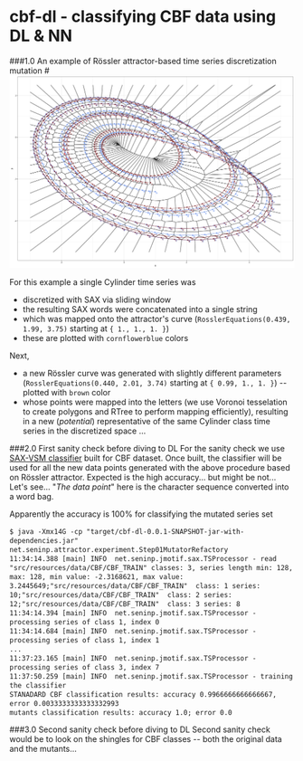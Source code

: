 # cbf-dl - classifying CBF data using DL & NN

###1.0 An example of Rössler attractor-based time series discretization mutation
#![Rössler tesselation-based mutator example](https://raw.githubusercontent.com/SFI-CSSS2016/cbf-dl/master/RCode/tessellation_test01.png)

For this example a single Cylinder time series was 
-  discretized with SAX via sliding window
-  the resulting SAX words were concatenated into a single string
-  which was mapped onto the attractor's curve (`RosslerEquations(0.439, 1.99, 3.75)` starting at `{ 1., 1., 1. }`)
-  these are plotted with `cornflowerblue` colors

Next,
-  a new Rössler curve was generated with slightly different parameters (`RosslerEquations(0.440, 2.01, 3.74)` starting at `{ 0.99, 1., 1. }`) -- plotted with `brown` color
- whose points were mapped into the letters (we use Voronoi tesselation to create polygons and RTree to perform mapping efficiently), resulting in a new (_potential_) representative of the same Cylinder class time series in the discretized space ...

###2.0 First sanity check before diving to DL
For the sanity check we use [SAX-VSM classifier](https://github.com/jMotif/sax-vsm_classic) built for CBF dataset. Once built, the classifier will be used for all the new data points generated with the above procedure based on Rössler attractor. Expected is the high accuracy... but might be not... Let's see... "_The data point_" here is the character sequence converted into a word bag.

Apparently the accuracy is 100% for classifying the mutated series set

    $ java -Xmx14G -cp "target/cbf-dl-0.0.1-SNAPSHOT-jar-with-dependencies.jar" net.seninp.attractor.experiment.Step01MutatorRefactory
    11:34:14.388 [main] INFO  net.seninp.jmotif.sax.TSProcessor - read "src/resources/data/CBF/CBF_TRAIN" classes: 3, series length min: 128, max: 128, min value: -2.3168621, max value: 3.2445649;"src/resources/data/CBF/CBF_TRAIN"  class: 1 series: 10;"src/resources/data/CBF/CBF_TRAIN"  class: 2 series: 12;"src/resources/data/CBF/CBF_TRAIN"  class: 3 series: 8
    11:34:14.394 [main] INFO  net.seninp.jmotif.sax.TSProcessor - processing series of class 1, index 0
    11:34:14.684 [main] INFO  net.seninp.jmotif.sax.TSProcessor - processing series of class 1, index 1
    ...
    11:37:23.165 [main] INFO  net.seninp.jmotif.sax.TSProcessor - processing series of class 3, index 7
    11:37:50.259 [main] INFO  net.seninp.jmotif.sax.TSProcessor - training the classifier
    STANADARD CBF classification results: accuracy 0.9966666666666667, error 0.0033333333333332993
    mutants classification results: accuracy 1.0; error 0.0
    
###3.0 Second sanity check before diving to DL
Second sanity check would be to look on the shingles for CBF classes -- both the original data and the mutants...
